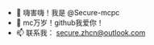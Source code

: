 - 👋 嗨害嗨！我是 @Secure-mcpc
- 👀 mc万岁！github我爱你！
- 📫 联系我： secure.zhcn@outlook.com

<!---
Secure-mcpc/Secure-mcpc is a ✨ special ✨ repository because its `README.md` (this file) appears on your GitHub profile.
You can click the Preview link to take a look at your changes.
--->
